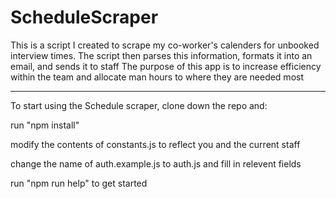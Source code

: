 # ScheduleScraper

This is a script I created to scrape my co-worker's calenders for unbooked interview times.
The script then parses this information, formats it into an email, and sends it to staff
The purpose of this app is to increase efficiency within the team and allocate man hours to where they are needed most 

***

To start using the Schedule scraper, clone down the repo and:

run "npm install"

modify the contents of constants.js to reflect you and the current staff

change the name of auth.example.js to auth.js and fill in relevent fields

run "npm run help" to get started
